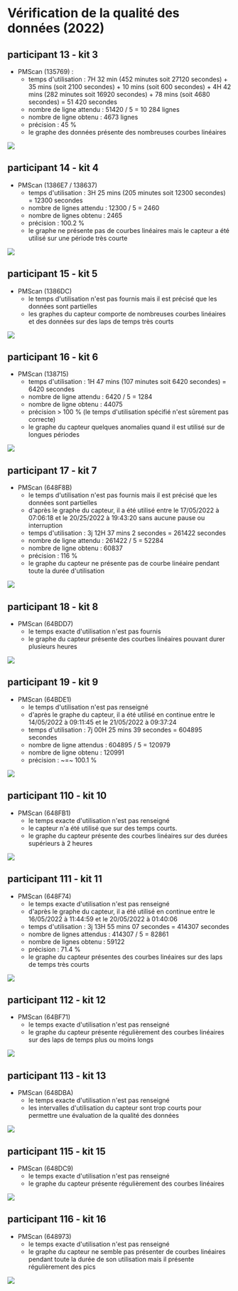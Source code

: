 # Vérification de la qualité des données (2022)

## participant 13 - kit 3
- PMScan (135769) :
  - temps d'utilisation : 7H 32 min (452 minutes soit 27120 secondes) + 35 mins (soit 2100 secondes) + 10 mins (soit 600 secondes) + 4H 42 mins (282 minutes soit 16920 secondes) + 78 mins (soit 4680 secondes) = 51 420 secondes
  - nombre de ligne attendu : 51420 / 5 = 10 284 lignes
  - nombre de ligne obtenu : 4673 lignes
  - précision : 45 %
  - le graphe des données présente des nombreuses courbes linéaires

![](kit3.jpg)

<div style="page-break-after: always"></div>

## participant 14 - kit 4
- PMScan (1386E7 / 138637)
  - temps d'utilisation : 3H 25 mins (205 minutes soit 12300 secondes) = 12300 secondes
  - nombre de lignes attendu : 12300 / 5 = 2460
  - nombre de lignes obtenu : 2465
  - précision : 100.2 %
  - le graphe ne présente pas de courbes linéaires mais le capteur a été utilisé sur une période très courte

![](kit4.jpg)

<div style="page-break-after: always"></div>

## participant 15 - kit 5
- PMScan (1386DC)
  - le temps d'utilisation n'est pas fournis mais il est précisé que les données sont partielles
  - les graphes du capteur comporte de nombreuses courbes linéaires et des données sur des laps de temps très courts

![](kit5.jpg)

<div style="page-break-after: always"></div>

## participant 16 - kit 6
- PMScan (138715)
  - temps d'utilisation : 1H 47 mins (107 minutes soit 6420 secondes) = 6420 secondes
  - nombre de ligne attendu : 6420 / 5 = 1284
  - nombre de ligne obtenu : 44075
  - précision > 100 % (le temps d'utilisation spécifié n'est sûrement pas correcte)
  - le graphe du capteur quelques anomalies quand il est utilisé sur de longues périodes

![](kit6.jpg)

<div style="page-break-after: always"></div>

## participant 17 - kit 7
- PMScan (648F8B)
  - le temps d'utilisation n'est pas fournis mais il est précisé que les données sont partielles
  - d'après le graphe du capteur, il a été utilisé entre le 17/05/2022 à 07:06:18 et le 20/25/2022 à 19:43:20 sans aucune pause ou interruption
  - temps d'utilisation : 3j 12H 37 mins 2 secondes = 261422 secondes
  - nombre de ligne attendu : 261422 / 5 = 52284
  - nombre de ligne obtenu : 60837
  - précision : 116 %
  - le graphe du capteur ne présente pas de courbe linéaire pendant toute la durée d'utilisation

![](kit7.jpg)

<div style="page-break-after: always"></div>

## participant 18 - kit 8
- PMScan (64BDD7)
  - le temps exacte d'utilisation n'est pas fournis
  - le graphe du capteur présente des courbes linéaires pouvant durer plusieurs heures

![](kit8.jpg)

<div style="page-break-after: always"></div>

## participant 19 - kit 9
- PMScan (64BDE1)
  - le temps d'utilisation n'est pas renseigné
  - d'après le graphe du capteur, il a été utilisé en continue entre le 14/05/2022 à 09:11:45 et le 21/05/2022 à 09:37:24
  - temps d'utilisation : 7j 00H 25 mins 39 secondes = 604895 secondes
  - nombre de ligne attendus : 604895 / 5 = 120979
  - nombre de ligne obtenu : 120991
  - précision : ~=~ 100.1 %

![](kit9.jpg)

<div style="page-break-after: always"></div>

## participant 110 - kit 10
- PMScan (648FB1)
  - le temps exacte d'utilisation n'est pas renseigné
  - le capteur n'a été utilisé que sur des temps courts.
  - le graphe du capteur présente des courbes linéaires sur des durées supérieurs à 2 heures

![](kit10.jpg)

<div style="page-break-after: always"></div>

## participant 111 - kit 11
- PMScan (648F74)
  - le temps exacte d'utilisation n'est pas renseigné
  - d'après le graphe du capteur, il a été utilisé en continue entre le 16/05/2022 à 11:44:59 et le 20/05/2022 à 01:40:06
  - temps d'utilisation : 3j 13H 55 mins 07 secondes = 414307 secondes
  - nombre de lignes attendus : 414307 / 5 = 82861
  - nombre de lignes obtenu : 59122
  - précision : 71.4 %
  - le graphe du capteur présentes des courbes linéaires sur des laps de temps très courts

![](kit11.jpg)

<div style="page-break-after: always"></div>

## participant 112 - kit 12
- PMScan (64BF71)
  - le temps exacte d'utilisation n'est pas renseigné
  - le graphe du capteur présente régulièrement des courbes linéaires sur des laps de temps plus ou moins longs

![](kit12.jpg)

<div style="page-break-after: always"></div>

## participant 113 - kit 13
- PMScan (648DBA)
  - le temps exacte d'utilisation n'est pas renseigné
  - les intervalles d'utilisation du capteur sont trop courts pour permettre une évaluation de la qualité des données

![](kit13.jpg)

<div style="page-break-after: always"></div>

## participant 115 - kit 15
- PMScan (648DC9)
  - le temps exacte d'utilisation n'est pas renseigné
  - le graphe du capteur présente régulièrement des courbes linéaires

![](kit15.jpg)

<div style="page-break-after: always"></div>

## participant 116 - kit 16
- PMScan (648973)
  - le temps exacte d'utilisation n'est pas renseigné
  - le graphe du capteur ne semble pas présenter de courbes linéaires pendant toute la durée de son utilisation mais il présente régulièrement des pics

![](kit16.jpg)

